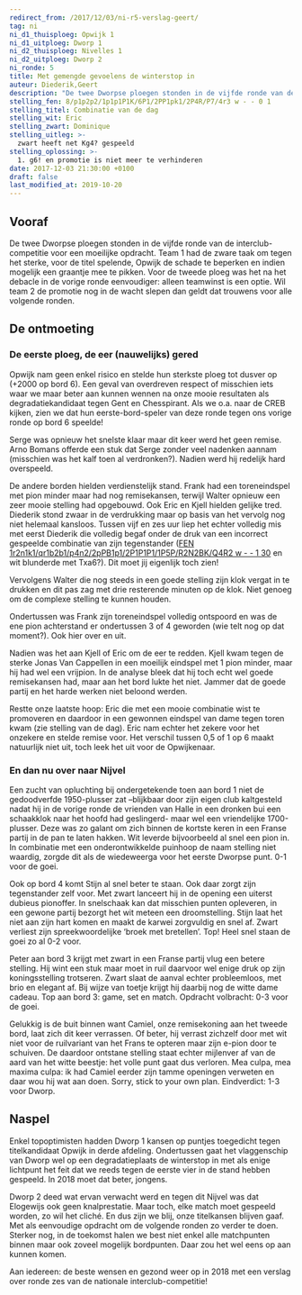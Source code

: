 ```yaml
---
redirect_from: /2017/12/03/ni-r5-verslag-geert/
tag: ni
ni_d1_thuisploeg: Opwijk 1
ni_d1_uitploeg: Dworp 1
ni_d2_thuisploeg: Nivelles 1
ni_d2_uitploeg: Dworp 2
ni_ronde: 5
title: Met gemengde gevoelens de winterstop in
auteur: Diederik,Geert
description: "De twee Dworpse ploegen stonden in de vijfde ronde van de interclub-competitie voor een moeilijke opdracht. Team 1 had de zware taak om tegen het sterke, voor de titel spelende, Opwijk de schade te beperken en indien mogelijk een graantje mee te pikken."
stelling_fen: 8/p1p2p2/1p1p1P1K/6P1/2PP1pk1/2P4R/P7/4r3 w - - 0 1
stelling_titel: Combinatie van de dag
stelling_wit: Eric
stelling_zwart: Dominique
stelling_uitleg: >-
  zwart heeft net Kg4? gespeeld
stelling_oplossing: >-
  1. g6! en promotie is niet meer te verhinderen
date: 2017-12-03 21:30:00 +0100
draft: false
last_modified_at: 2019-10-20
---
```

## Vooraf

De twee Dworpse ploegen stonden in de vijfde ronde van de interclub-competitie voor een moeilijke opdracht. Team 1 had de zware taak om tegen het sterke, voor de titel spelende, Opwijk de schade te beperken en indien mogelijk een graantje mee te pikken. Voor de tweede ploeg was het na het debacle in de vorige ronde eenvoudiger: alleen teamwinst is een optie. Wil team 2 de promotie nog in de wacht slepen dan geldt dat trouwens voor alle volgende ronden.<!--more-->

## De ontmoeting

### De eerste ploeg, de eer (nauwelijks) gered

Opwijk nam geen enkel risico en stelde hun sterkste ploeg tot dusver op (+2000 op bord 6). Een geval van overdreven respect of misschien iets waar we maar beter aan kunnen wennen na onze mooie resultaten als degradatiekandidaat tegen Gent en Chesspirant. Als we o.a. naar de CREB kijken, zien we dat hun eerste-bord-speler van deze ronde tegen ons vorige ronde op bord 6 speelde!

Serge was opnieuw het snelste klaar maar dit keer werd het geen remise. Arno Bomans offerde een stuk dat Serge zonder veel nadenken aannam (misschien was het kalf toen al verdronken?). Nadien werd hij redelijk hard overspeeld.

De andere borden hielden verdienstelijk stand. Frank had een toreneindspel met pion minder maar had nog remisekansen, terwijl Walter opnieuw een zeer mooie stelling had opgebouwd. Ook Eric en Kjell hielden gelijke tred. Diederik stond zwaar in de verdrukking maar op basis van het vervolg nog niet helemaal kansloos. Tussen vijf en zes uur liep het echter volledig mis met eerst Diederik die volledig begaf onder de druk van een incorrect gespeelde combinatie van zijn tegenstander ([FEN 1r2n1k1/qr1b2b1/p4n2/2pPB1p1/2P1P1P1/1P5P/R2N2BK/Q4R2 w - - 1 30][1] en wit blunderde met Txa6?). Dit moet jij eigenlijk toch zien!

Vervolgens Walter die nog steeds in een goede stelling zijn klok vergat in te drukken en dit pas zag met drie resterende minuten op de klok. Niet genoeg om de complexe stelling te kunnen houden.

Ondertussen was Frank zijn toreneindspel volledig ontspoord en was de ene pion achterstand er ondertussen 3 of 4 geworden (wie telt nog op dat moment?). Ook hier over en uit.

Nadien was het aan Kjell of Eric om de eer te redden. Kjell kwam tegen de sterke Jonas Van Cappellen in een moeilijk eindspel met 1 pion minder, maar hij had wel een vrijpion. In de analyse bleek dat hij toch echt wel goede remisekansen had, maar aan het bord lukte het niet. Jammer dat de goede partij en het harde werken niet beloond werden.

Restte onze laatste hoop: Eric die met een mooie combinatie wist te promoveren en daardoor in een gewonnen eindspel van dame tegen toren kwam (zie stelling van de dag). Eric nam echter het zekere voor het onzekere en stelde remise voor. Het verschil tussen 0,5 of 1 op 6 maakt natuurlijk niet uit, toch leek het uit voor de Opwijkenaar.

### En dan nu over naar Nijvel

Een zucht van opluchting bij ondergetekende toen aan bord 1 niet de gedoodverfde 1950-plusser zat –blijkbaar door zijn eigen club kaltgesteld nadat hij in de vorige ronde de vrienden van Halle in een dronken bui een schaakklok naar het hoofd had geslingerd- maar wel een vriendelijke 1700-plusser. Deze was zo galant om zich binnen de kortste keren in een Franse partij in de pan te laten hakken. Wit leverde bijvoorbeeld al snel een pion in. In combinatie met een onderontwikkelde puinhoop de naam stelling niet waardig, zorgde dit als de wiedeweerga voor het eerste Dworpse punt. 0-1 voor de goei.

Ook op bord 4 komt Stijn al snel beter te staan. Ook daar zorgt zijn tegenstander zelf voor. Met zwart lanceert hij in de opening een uiterst dubieus pionoffer. In snelschaak kan dat misschien punten opleveren, in een gewone partij bezorgt het wit meteen een droomstelling. Stijn laat het niet aan zijn hart komen en maakt de karwei zorgvuldig en snel af. Zwart verliest zijn spreekwoordelijke ‘broek met bretellen’. Top! Heel snel staan de goei zo al 0-2 voor.

Peter aan bord 3 krijgt met zwart in een Franse partij vlug een betere stelling. Hij wint een stuk maar moet in ruil daarvoor wel enige druk op zijn koningsstelling trotseren. Zwart slaat de aanval echter probleemloos, met brio en elegant af. Bij wijze van toetje krijgt hij daarbij nog de witte dame cadeau. Top aan bord 3: game, set en match. Opdracht volbracht: 0-3 voor de goei.

Gelukkig is de buit binnen want Camiel, onze remisekoning aan het tweede bord, laat zich dit keer verrassen. Of beter, hij verrast zichzelf door met wit niet voor de ruilvariant van het Frans te opteren maar zijn e-pion door te schuiven. De daardoor ontstane stelling staat echter mijlenver af van de aard van het witte beestje:  het volle punt gaat dus verloren. Mea culpa, mea maxima culpa: ik had Camiel eerder zijn tamme openingen verweten en daar wou hij wat aan doen. Sorry, stick to your own plan. Eindverdict: 1-3 voor Dworp.

## Naspel

Enkel topoptimisten hadden Dworp 1 kansen op puntjes toegedicht tegen titelkandidaat Opwijk in derde afdeling. Ondertussen gaat het vlaggenschip van Dworp wel op een degradatieplaats de winterstop in met als enige lichtpunt het feit dat we reeds tegen de eerste vier in de stand hebben gespeeld. In 2018 moet dat beter, jongens.

Dworp 2 deed wat ervan verwacht werd en tegen dit Nijvel was dat Elogewijs ook geen knalprestatie. Maar toch, elke match moet gespeeld worden, zo wil het cliché. En dus zijn we blij, onze titelkansen blijven gaaf. Met als eenvoudige opdracht om de volgende ronden zo verder te doen. Sterker nog, in de toekomst halen we best niet enkel alle matchpunten binnen maar ook zoveel mogelijk bordpunten. Daar zou het wel eens op aan kunnen komen.

Aan iedereen: de beste wensen en gezond weer op in 2018 met een verslag over ronde zes van de nationale interclub-competitie!

[1]: https://lichess.org/analysis/1r2n1k1/qr1b2b1/p4n2/2pPB1p1/2P1P1P1/1P5P/R2N2BK/Q4R2_w_-_-1_30
